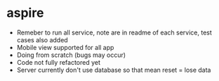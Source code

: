 # aspire

- Remeber to run all service, note are in readme of each service, test cases also added <br/>
- Mobile view supported for all app<br/>
- Doing from scratch (bugs may occur) <br/>
- Code not fully refactored yet <br/>
- Server currently don't use database so that mean reset = lose data
